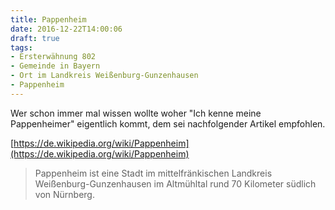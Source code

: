 ```yaml
---
title: Pappenheim
date: 2016-12-22T14:00:06
draft: true
tags:
- Ersterwähnung 802
- Gemeinde in Bayern
- Ort im Landkreis Weißenburg-Gunzenhausen
- Pappenheim
---
```


Wer schon immer mal wissen wollte woher "Ich kenne meine Pappenheimer"
eigentlich kommt, dem sei nachfolgender Artikel empfohlen.

[https://de.wikipedia.org/wiki/Pappenheim](https://de.wikipedia.org/wiki/Pappenheim)

> Pappenheim ist eine Stadt im mittelfränkischen Landkreis
> Weißenburg-Gunzenhausen im Altmühltal rund 70 Kilometer südlich von
> Nürnberg.
